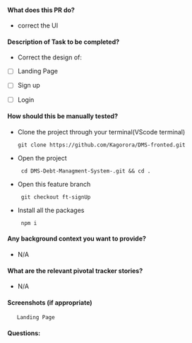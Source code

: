 #### What does this PR do?

- correct the UI

#### Description of Task to be completed?

- Correct the design of:

- [ ] Landing Page

- [ ] Sign up

- [ ] Login


#### How should this be manually tested?

- Clone the project through your terminal(VScode terminal)

      git clone https://github.com/Kagorora/DMS-fronted.git

- Open the project 

       cd DMS-Debt-Managment-System-.git && cd .

- Open this feature branch

       git checkout ft-signUp

- Install all the packages

       npm i


#### Any background context you want to provide?

- N/A

#### What are the relevant pivotal tracker stories?

- N/A

#### Screenshots (if appropriate)

       Landing Page



#### Questions: